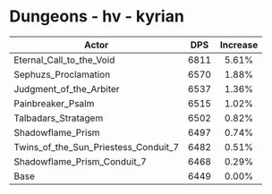 # Dungeons - hv - kyrian
| Actor | DPS | Increase |
|---|:---:|:---:|
|Eternal_Call_to_the_Void|6811|5.61%|
|Sephuzs_Proclamation|6570|1.88%|
|Judgment_of_the_Arbiter|6537|1.36%|
|Painbreaker_Psalm|6515|1.02%|
|Talbadars_Stratagem|6502|0.82%|
|Shadowflame_Prism|6497|0.74%|
|Twins_of_the_Sun_Priestess_Conduit_7|6482|0.51%|
|Shadowflame_Prism_Conduit_7|6468|0.29%|
|Base|6449|0.00%|
